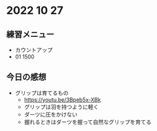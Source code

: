 # 2022 10 27

## 練習メニュー

- カウントアップ
- 01 1500

## 今日の感想

- グリップは育てるもの
	- https://youtu.be/3Bpeb5x-XBk
	- グリップは羽を持つように軽く
	- ダーツに圧をかけない
	- 握れるときはダーツを握って自然なグリップを育てる

